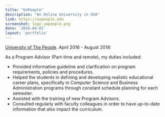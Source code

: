 ```yaml
---
title: "UoPeople"
description: "An Online University in USA"
link: https://uopeople.edu
screenshot: logo_uopeople.png
date: '2016-04-01'
layout: 'portfolio'
---
```


[University of The People](https://uopeople.edu). April 2016 - August 2018:

As a Program Advisor (Part-time and remote), my duties included:

* Provided informative guideline and clarification on program requirements, policies and procedures.
* Helped the students in defining and developing realistic educational career plans, specifically in Computer Science and Business Administration programs through constant schedule planning for each semester.
* Assisted with the training of new Program Advisors.
* Consulted regularly with faculty colleagues in order to have up-to-date information that also impact the curriculum.